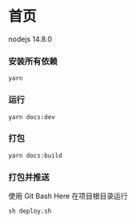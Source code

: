 # 首页

nodejs 14.8.0

### 安装所有依赖
```
yarn
```

### 运行
```
yarn docs:dev
```

### 打包
```
yarn docs:build
```

### 打包并推送
使用 Git Bash Here 在项目根目录运行
```
sh deploy.sh
```
